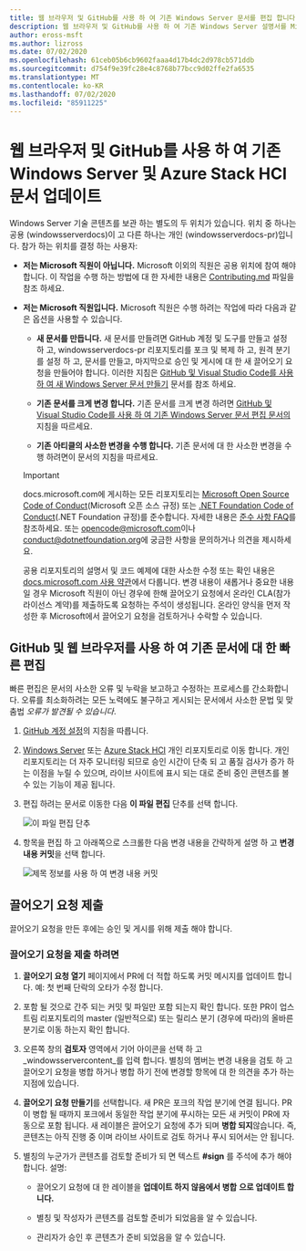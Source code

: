 ```yaml
---
title: 웹 브라우저 및 GitHub를 사용 하 여 기존 Windows Server 문서를 편집 합니다.
description: 웹 브라우저 및 GitHub를 사용 하 여 기존 Windows Server 설명서를 Microsoft 직원으로 신속 하 게 편집 하는 방법입니다.
author: eross-msft
ms.author: lizross
ms.date: 07/02/2020
ms.openlocfilehash: 61ceb05b6cb9602faaa4d17b4dc2d978cb571ddb
ms.sourcegitcommit: d754f9e39fc28e4c8768b77bcc9d02ffe2fa6535
ms.translationtype: MT
ms.contentlocale: ko-KR
ms.lasthandoff: 07/02/2020
ms.locfileid: "85911225"
---
```

# <a name="update-existing-windows-server-and-azure-stack-hci-articles-using-a-web-browser-and-github"></a>웹 브라우저 및 GitHub를 사용 하 여 기존 Windows Server 및 Azure Stack HCI 문서 업데이트

Windows Server 기술 콘텐츠를 보관 하는 별도의 두 위치가 있습니다. 위치 중 하나는 공용 (windowsserverdocs)이 고 다른 하나는 개인 (windowsserverdocs-pr)입니다. 참가 하는 위치를 결정 하는 사용자:

- **저는 Microsoft 직원이 아닙니다.** Microsoft 이외의 직원은 공용 위치에 참여 해야 합니다. 이 작업을 수행 하는 방법에 대 한 자세한 내용은 [Contributing.md](https://github.com/MicrosoftDocs/windowsserverdocs/blob/master/CONTRIBUTING.md) 파일을 참조 하세요.

- **저는 Microsoft 직원입니다.** Microsoft 직원은 수행 하려는 작업에 따라 다음과 같은 옵션을 사용할 수 있습니다.

    - **새 문서를 만듭니다.** 새 문서를 만들려면 GitHub 계정 및 도구를 만들고 설정 하 고, windowsserverdocs-pr 리포지토리를 포크 및 복제 하 고, 원격 분기를 설정 하 고, 문서를 만들고, 마지막으로 승인 및 게시에 대 한 새 끌어오기 요청을 만들어야 합니다. 이러한 지침은 [GitHub 및 Visual Studio Code를 사용 하 여 새 Windows Server 문서 만들기](create-new-using-github.md) 문서를 참조 하세요.

    - **기존 문서를 크게 변경 합니다.** 기존 문서를 크게 변경 하려면 [GitHub 및 Visual Studio Code를 사용 하 여 기존 Windows Server 문서 편집 문서의](edit-existing-using-github.md) 지침을 따르세요.

    - **기존 아티클의 사소한 변경을 수행 합니다.** 기존 문서에 대 한 사소한 변경을 수행 하려면이 문서의 지침을 따르세요.

    > [!IMPORTANT]
    > docs.microsoft.com에 게시하는 모든 리포지토리는 [Microsoft Open Source Code of Conduct](https://opensource.microsoft.com/codeofconduct/)(Microsoft 오픈 소스 규정) 또는 [.NET Foundation Code of Conduct](https://dotnetfoundation.org/code-of-conduct)(.NET Foundation 규정)를 준수합니다. 자세한 내용은 [준수 사항 FAQ](https://opensource.microsoft.com/codeofconduct/faq/)를 참조하세요. 또는 [opencode@microsoft.com](mailto:opencode@microsoft.com)이나 [conduct@dotnetfoundation.org](mailto:conduct@dotnetfoundation.org)에 궁금한 사항을 문의하거나 의견을 제시하세요.
    >
    > 공용 리포지토리의 설명서 및 코드 예제에 대한 사소한 수정 또는 확인 내용은 [docs.microsoft.com 사용 약관](https://docs.microsoft.com/legal/termsofuse)에서 다룹니다. 변경 내용이 새롭거나 중요한 내용일 경우 Microsoft 직원이 아닌 경우에 한해 끌어오기 요청에서 온라인 CLA(참가 라이선스 계약)를 제출하도록 요청하는 주석이 생성됩니다. 온라인 양식을 먼저 작성한 후 Microsoft에서 끌어오기 요청을 검토하거나 수락할 수 있습니다.

## <a name="quick-edits-to-existing-articles-using-github-and-a-web-browser"></a>GitHub 및 웹 브라우저를 사용 하 여 기존 문서에 대 한 빠른 편집

빠른 편집은 문서의 사소한 오류 및 누락을 보고하고 수정하는 프로세스를 간소화합니다. 오류를 최소화하려는 모든 노력에도 불구하고 게시되는 문서에서 사소한 문법 및 맞춤법 _오류가 발견될 수 있습니다_.

1. [GitHub 계정 설정](https://review.docs.microsoft.com/en-us/help/contribute/contribute-get-started-setup-github?branch=master)의 지침을 따릅니다.

1. [Windows Server](https://github.com/MicrosoftDocs/windowsserverdocs-pr/tree/master/WindowsServerDocs) 또는 [Azure Stack HCI](https://github.com/MicrosoftDocs/azure-stack-docs-pr/tree/master/azure-stack/hci) 개인 리포지토리로 이동 합니다. 개인 리포지토리는 더 자주 모니터링 되므로 승인 시간이 단축 되 고 품질 검사가 증가 하는 이점을 누릴 수 있으며, 라이브 사이트에 표시 되는 대로 준비 중인 콘텐츠를 볼 수 있는 기능이 제공 됩니다.

2. 편집 하려는 문서로 이동한 다음 **이 파일 편집** 단추를 선택 합니다.

   ![이 파일 편집 단추](media/github-browser-updates/edit-this-file.png)

3. 항목을 편집 하 고 아래쪽으로 스크롤한 다음 변경 내용을 간략하게 설명 하 고 **변경 내용 커밋**을 선택 합니다.

    ![제목 정보를 사용 하 여 변경 내용 커밋](media/github-browser-updates/commit-changes.png)

## <a name="submit-the-pull-request"></a>끌어오기 요청 제출

끌어오기 요청을 만든 후에는 승인 및 게시를 위해 제출 해야 합니다.

### <a name="to-submit-your-pull-request"></a>끌어오기 요청을 제출 하려면

1. **끌어오기 요청 열기** 페이지에서 PR에 더 적합 하도록 커밋 메시지를 업데이트 합니다. 예: 첫 번째 단락의 오타가 수정 합니다.

2. 포함 될 것으로 간주 되는 커밋 및 파일만 포함 되는지 확인 합니다. 또한 PR이 업스트림 리포지토리의 master (일반적으로) 또는 릴리스 분기 (경우에 따라)의 올바른 분기로 이동 하는지 확인 합니다.

3. 오른쪽 창의 **검토자** 영역에서 기어 아이콘을 선택 하 고 _windowsservercontent_를 입력 합니다. 별칭의 멤버는 변경 내용을 검토 하 고 끌어오기 요청을 병합 하거나 병합 하기 전에 변경할 항목에 대 한 의견을 추가 하는 지점에 있습니다.

4. **끌어오기 요청 만들기**를 선택합니다. 새 PR은 포크의 작업 분기에 연결 됩니다. PR이 병합 될 때까지 포크에서 동일한 작업 분기에 푸시하는 모든 새 커밋이 PR에 자동으로 포함 됩니다. 새 레이블은 끌어오기 요청에 추가 되며 **병합 되지**않습니다. 즉, 콘텐츠는 아직 진행 중 이며 라이브 사이트로 검토 하거나 푸시 되어서는 안 됩니다.

5. 별칭의 누군가가 콘텐츠를 검토할 준비가 되 면 텍스트 **#sign** 를 주석에 추가 해야 합니다. 설명:

    - 끌어오기 요청에 대 한 레이블을 **업데이트 하지 않음에서 병합** **으로 업데이트 합니다.**

    - 별칭 및 작성자가 콘텐츠를 검토할 준비가 되었음을 알 수 있습니다.

    - 관리자가 승인 후 콘텐츠가 준비 되었음을 알 수 있습니다.
